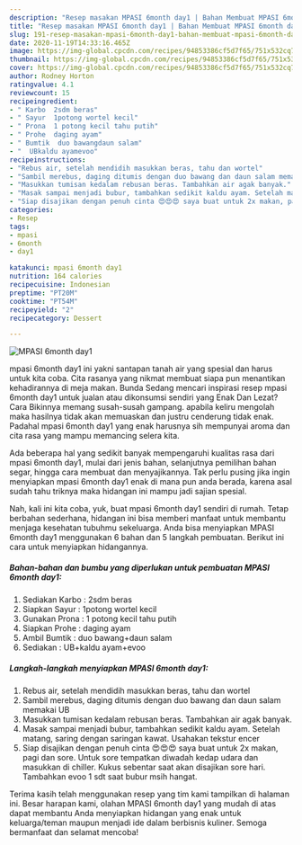 ```yaml
---
description: "Resep masakan MPASI 6month day1 | Bahan Membuat MPASI 6month day1 Yang Enak dan Simpel"
title: "Resep masakan MPASI 6month day1 | Bahan Membuat MPASI 6month day1 Yang Enak dan Simpel"
slug: 191-resep-masakan-mpasi-6month-day1-bahan-membuat-mpasi-6month-day1-yang-enak-dan-simpel
date: 2020-11-19T14:33:16.465Z
image: https://img-global.cpcdn.com/recipes/94853386cf5d7f65/751x532cq70/mpasi-6month-day1-foto-resep-utama.jpg
thumbnail: https://img-global.cpcdn.com/recipes/94853386cf5d7f65/751x532cq70/mpasi-6month-day1-foto-resep-utama.jpg
cover: https://img-global.cpcdn.com/recipes/94853386cf5d7f65/751x532cq70/mpasi-6month-day1-foto-resep-utama.jpg
author: Rodney Horton
ratingvalue: 4.1
reviewcount: 15
recipeingredient:
- " Karbo  2sdm beras"
- " Sayur  1potong wortel kecil"
- " Prona  1 potong kecil tahu putih"
- " Prohe  daging ayam"
- " Bumtik  duo bawangdaun salam"
- "  UBkaldu ayamevoo"
recipeinstructions:
- "Rebus air, setelah mendidih masukkan beras, tahu dan wortel"
- "Sambil merebus, daging ditumis dengan duo bawang dan daun salam memakai UB"
- "Masukkan tumisan kedalam rebusan beras. Tambahkan air agak banyak."
- "Masak sampai menjadi bubur, tambahkan sedikit kaldu ayam. Setelah matang, saring dengan saringan kawat. Usahakan tekstur encer"
- "Siap disajikan dengan penuh cinta 😍😍😍 saya buat untuk 2x makan, pagi dan sore. Untuk sore tempatkan diwadah kedap udara dan masukkan di chiller. Kukus sebentar saat akan disajikan sore hari. Tambahkan evoo 1 sdt saat bubur msih hangat."
categories:
- Resep
tags:
- mpasi
- 6month
- day1

katakunci: mpasi 6month day1 
nutrition: 164 calories
recipecuisine: Indonesian
preptime: "PT20M"
cooktime: "PT54M"
recipeyield: "2"
recipecategory: Dessert

---
```



![MPASI 6month day1](https://img-global.cpcdn.com/recipes/94853386cf5d7f65/751x532cq70/mpasi-6month-day1-foto-resep-utama.jpg)


mpasi 6month day1 ini yakni santapan tanah air yang spesial dan harus untuk kita coba. Cita rasanya yang nikmat membuat siapa pun menantikan kehadirannya di meja makan.
Bunda Sedang mencari inspirasi resep mpasi 6month day1 untuk jualan atau dikonsumsi sendiri yang Enak Dan Lezat? Cara Bikinnya memang susah-susah gampang. apabila keliru mengolah maka hasilnya tidak akan memuaskan dan justru cenderung tidak enak. Padahal mpasi 6month day1 yang enak harusnya sih mempunyai aroma dan cita rasa yang mampu memancing selera kita.

Ada beberapa hal yang sedikit banyak mempengaruhi kualitas rasa dari mpasi 6month day1, mulai dari jenis bahan, selanjutnya pemilihan bahan segar, hingga cara membuat dan menyajikannya. Tak perlu pusing jika ingin menyiapkan mpasi 6month day1 enak di mana pun anda berada, karena asal sudah tahu triknya maka hidangan ini mampu jadi sajian spesial.




Nah, kali ini kita coba, yuk, buat mpasi 6month day1 sendiri di rumah. Tetap berbahan sederhana, hidangan ini bisa memberi manfaat untuk membantu menjaga kesehatan tubuhmu sekeluarga. Anda bisa menyiapkan MPASI 6month day1 menggunakan 6 bahan dan 5 langkah pembuatan. Berikut ini cara untuk menyiapkan hidangannya.

<!--inarticleads1-->

##### Bahan-bahan dan bumbu yang diperlukan untuk pembuatan MPASI 6month day1:

1. Sediakan  Karbo : 2sdm beras
1. Siapkan  Sayur : 1potong wortel kecil
1. Gunakan  Prona : 1 potong kecil tahu putih
1. Siapkan  Prohe : daging ayam
1. Ambil  Bumtik : duo bawang+daun salam
1. Sediakan  : UB+kaldu ayam+evoo




<!--inarticleads2-->

##### Langkah-langkah menyiapkan MPASI 6month day1:

1. Rebus air, setelah mendidih masukkan beras, tahu dan wortel
1. Sambil merebus, daging ditumis dengan duo bawang dan daun salam memakai UB
1. Masukkan tumisan kedalam rebusan beras. Tambahkan air agak banyak.
1. Masak sampai menjadi bubur, tambahkan sedikit kaldu ayam. Setelah matang, saring dengan saringan kawat. Usahakan tekstur encer
1. Siap disajikan dengan penuh cinta 😍😍😍 saya buat untuk 2x makan, pagi dan sore. Untuk sore tempatkan diwadah kedap udara dan masukkan di chiller. Kukus sebentar saat akan disajikan sore hari. Tambahkan evoo 1 sdt saat bubur msih hangat.




Terima kasih telah menggunakan resep yang tim kami tampilkan di halaman ini. Besar harapan kami, olahan MPASI 6month day1 yang mudah di atas dapat membantu Anda menyiapkan hidangan yang enak untuk keluarga/teman maupun menjadi ide dalam berbisnis kuliner. Semoga bermanfaat dan selamat mencoba!
